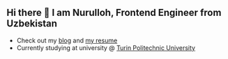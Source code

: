 ## Hi there 👋 I am Nurulloh, Frontend Engineer from Uzbekistan

- Check out my [blog](https://t.me/nurulloh_ubaydullayev) and [my resume](https://docs.google.com/document/d/1B0J3jCQReHtizEqd4PjDfzBkSR9_6PGX9f6Z1s4-uc0/edit)
- Currently studying at university @ [Turin Politechnic University](https://www.youtube.com/c/TurinPolytechnicUniversityinTashkent)
